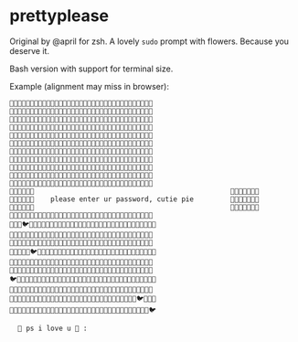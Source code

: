 # prettyplease

Original by @april for zsh. A lovely `sudo` prompt with flowers. Because you deserve it.

Bash version with support for terminal size.

Example (alignment may miss in browser):

```
🌼🌻🌸🌺🦔🌻🌸🌸🌼🌼🌷🌷🌺🌷🌷🌸🌳🌻🌷🌻🌷🌻🌸🌺🌷🌷🌼🌻🌻🌻🌺🌸🌳🌳🌻
🌸🌼🌳🌺🌺🌺🌻🌻🌷🌻🌸🌷🌻🌺🌻🌼🌻🌷🌻🌳🌻🌼🌷🌻🌺🌳🌼🌸🌸🌳🌳🌻🌺🌺🌺
🌳🐰🌼🌺🌳🌺🌷🌺🌳🌻🐰🌻🌻🌸🌻🌸🌷🌺🌸🌳🌺🌻🌺🌻🌷🌻🌻🌺🌷🌻🌼🌷🌺🌺🌸
🌻🌸🌺🌷🌸🌻🌺🌸🌸🌻🌻🌻🌼🌷🐰🌷🌼🌸🌼🌺🌼🌻🌺🌺🌻🌻🌸🌼🌸🌻🐌🌼🌳🌳🌷
🌸🌳🌻🌻🌼🌷🌳🌻🌷🌳🌸🌷🌼🌺🌳🌺🌷🌳🌺🐛🌼🌼🌻🌻🌸🌷🌷🌻🌷🐰🌷🌻🌳🌼🌷
🌸🌳🌸🌳🌳🌳🌸🌷🌷🌷🌺🌼🌷🌸🌻🌼🌻🌸🌸🌷🌸🌸🌻🌳🌷🌳🌳🌻🌳🌻🌻🌳🌼🌺🌼
🌼🌼🌳🌸🌺🌼🌷🌻🌼🌳🐛🌳🌸🌻🌷🌺🐰🌼🌼🌼🌺🌼🌷🌳🌳🌺🌻🌷🐰🌸🌼🌳🌼🌷🌳
🌸🌻🌻🌸🌸🌳🌻🌻🌺🌳🌷🌼🌼🌺🌷🌳🌷🌼🌸🌷🌸🌻🌳🌳🌺🐰🌺🌳🌸🌸🌼🌼🌸🌸🌻
🌻🌸🌸🌺🌼🌳🌺🌺🌳🌼🌺🌻🌺🐌🌳🌼🌷🌳🌷🌻🌸🌳🌺🌼🌻🌸🌻🌳🌸🌻🌺🌷🌸🌸🌼
🌷🌸🌷🌻🌺🌻🌼🌻🌸🌸🌳🌸🌳🌻🌸🌳🌻🌸🌻🌻🌷🌺🌼🌺🌷🌼🌻🌳🌻🌻🌻🌺🌺🌳🌻
🌻🌷🌸🌻🌸🌺🌸🌳🌸🌳🌻🌻🌷🌸🌻🌷🌻🌼🌺🌸🌸🌼🌻🌺🌳🌳🌺🌳🌺🌷🌼🌳🌳🌳🌸
🌳🌼🌻🐌🌼🌳                                                🌸🌻🌻🌷🌷🌺🌻
🌼🌳🌷🌻🌳🐹    please enter ur password, cutie pie         🌻🌺🐰🌻🦔🌻🌳
🌸🌷🌳🌻🌻🌻                                                🌺🌺🌻🌷🌸🌺🌷
🌷🌺🌺🌸🌻🌼🌼🌷🌻🌳🌺🌸🌳🌺🌸🌸🌳🌻🌸🌺🌸🌷🌻🌼🌸🌷🌳🌺🌸🌺🌼🌼🌺🐹🌸
🌳🌻🌻🐦🌸🌻🌳🌼🌻🌸🌳🌻🌺🌸🌻🌸🌺🌸🌳🌻🌷🌻🌸🌸🌳🌺🌺🌸🌳🌺🌸🌻🌳🌷🌸
🐹🌳🌺🌺🐰🌷🌷🌻🌷🌼🌺🌼🌷🌷🌷🌼🌻🐰🌻🌺🌻🌳🌻🌳🌸🌼🌻🌳🌺🌻🌼🌼🌻🌸🌻
🌺🌻🌺🌼🌻🌼🌼🌷🌺🌳🌳🌻🌳🌺🌼🌸🌷🌻🌺🌷🌳🌻🌻🌺🌷🌺🌸🌳🦉🌳🌳🐹🌸🌼🌻
🌻🌻🌺🌳🌼🐦🌺🌻🌸🌷🌻🌷🌸🌷🌷🌷🌼🌻🦉🌻🌼🌻🌷🌷🌸🌳🌳🌺🌻🌳🌼🌸🌻🌷🌻
🌳🌳🌳🌻🌷🌸🌸🌻🌻🌳🌳🌸🌷🌷🌷🌳🌸🌻🌷🌻🌷🌳🐰🌳🌺🌷🌻🌻🌸🌷🌺🐌🌳🌷🌸
🌻🌻🌼🌻🌸🌼🌼🌸🌻🌷🌷🌻🌳🌳🌺🌷🌸🌷🌳🌼🌻🌼🌷🌸🌸🌺🌼🌳🌼🌻🌷🌺🌳🌻🌸
🐦🌷🌺🌷🌻🌻🌳🌷🌺🐌🌳🌳🐰🌸🌷🌼🌻🌷🌸🌺🌻🌳🌷🌳🌸🌺🌻🌺🌻🌳🌳🌸🌻🌳🌸
🌺🌻🌳🌸🌼🌻🌸🌸🌻🌷🌻🌷🌻🌷🌼🌸🌷🌻🌻🌻🌼🌸🌼🌻🌷🌼🌳🌺🌸🌼🌻🌸🌳🌸🌼
🌳🌼🌻🌻🐌🌷🌼🌼🌼🌼🌷🌳🌷🌸🌳🌼🌻🌸🌻🌼🌻🌸🌷🌳🌻🌳🌷🌸🌸🌺🌸🐦🌻🌳🌺
🌷🌷🌳🌷🌷🌼🌺🌳🌷🐰🐌🌷🌻🌺🌻🌸🌺🌸🌼🌼🌺🌸🌼🌳🌳🌻🐛🌻🌷🌳🌻🌻🌷🌸🐦

  🥰 ps i love u 🥰 :  
```
